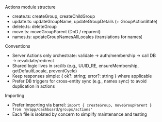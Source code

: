 Actions module structure

- create.ts: createGroup, createChildGroup
- update.ts: updateGroupName, updateGroupDetails (+ GroupActionState)
- delete.ts: deleteGroup
- move.ts: moveGroupParent (DnD / reparent)
- names.ts: updateGroupNamesAllLocales (translations for names)

Conventions
- Server Actions only orchestrate: validate → auth/membership → call DB → revalidate/redirect
- Shared logic lives in src/lib (e.g., UUID_RE, ensureMembership, getDefaultLocale, preventCycle)
- Keep responses simple: { ok?: string; error?: string } where applicable
- Prefer DB triggers for cross-entity sync (e.g., names sync) to avoid duplication in actions

Importing
- Prefer importing via barrel: `import { createGroup, moveGroupParent } from '@/app/dashboard/groups/actions'`
- Each file is isolated by concern to simplify maintenance and testing
